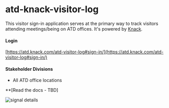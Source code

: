 # atd-knack-visitor-log
This visitor sign-in application serves at the primary way to track visitors attending meetings/being on ATD offices. It's powered by [Knack](http://knack.com).

#### Login

[https://atd.knack.com/atd-visitor-log#sign-in/](https://atd.knack.com/atd-visitor-log#sign-in/)

#### Stakeholder Divisions
- All ATD office locations 

**[Read the docs - TBD]

![signal details](media/data-tracker-signal-screenshot.png)
